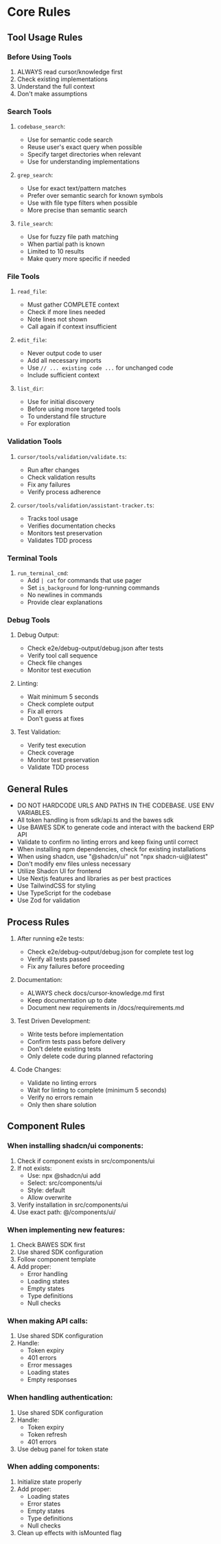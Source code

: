 # Core Rules

## Tool Usage Rules

### Before Using Tools
1. ALWAYS read cursor/knowledge first
2. Check existing implementations
3. Understand the full context
4. Don't make assumptions

### Search Tools
1. `codebase_search`:
   - Use for semantic code search
   - Reuse user's exact query when possible
   - Specify target directories when relevant
   - Use for understanding implementations

2. `grep_search`:
   - Use for exact text/pattern matches
   - Prefer over semantic search for known symbols
   - Use with file type filters when possible
   - More precise than semantic search

3. `file_search`:
   - Use for fuzzy file path matching
   - When partial path is known
   - Limited to 10 results
   - Make query more specific if needed

### File Tools
1. `read_file`:
   - Must gather COMPLETE context
   - Check if more lines needed
   - Note lines not shown
   - Call again if context insufficient

2. `edit_file`:
   - Never output code to user
   - Add all necessary imports
   - Use `// ... existing code ...` for unchanged code
   - Include sufficient context

3. `list_dir`:
   - Use for initial discovery
   - Before using more targeted tools
   - To understand file structure
   - For exploration

### Validation Tools
1. `cursor/tools/validation/validate.ts`:
   - Run after changes
   - Check validation results
   - Fix any failures
   - Verify process adherence

2. `cursor/tools/validation/assistant-tracker.ts`:
   - Tracks tool usage
   - Verifies documentation checks
   - Monitors test preservation
   - Validates TDD process

### Terminal Tools
1. `run_terminal_cmd`:
   - Add `| cat` for commands that use pager
   - Set `is_background` for long-running commands
   - No newlines in commands
   - Provide clear explanations

### Debug Tools
1. Debug Output:
   - Check e2e/debug-output/debug.json after tests
   - Verify tool call sequence
   - Check file changes
   - Monitor test execution

2. Linting:
   - Wait minimum 5 seconds
   - Check complete output
   - Fix all errors
   - Don't guess at fixes

3. Test Validation:
   - Verify test execution
   - Check coverage
   - Monitor test preservation
   - Validate TDD process

## General Rules
- DO NOT HARDCODE URLS AND PATHS IN THE CODEBASE. USE ENV VARIABLES.
- All token handling is from sdk/api.ts and the bawes sdk
- Use BAWES SDK to generate code and interact with the backend ERP API
- Validate to confirm no linting errors and keep fixing until correct
- When installing npm dependencies, check for existing installations
- When using shadcn, use "@shadcn/ui" not "npx shadcn-ui@latest"
- Don't modify env files unless necessary
- Utilize Shadcn UI for frontend
- Use Nextjs features and libraries as per best practices
- Use TailwindCSS for styling
- Use TypeScript for the codebase
- Use Zod for validation

## Process Rules
1. After running e2e tests:
   - Check e2e/debug-output/debug.json for complete test log
   - Verify all tests passed
   - Fix any failures before proceeding

2. Documentation:
   - ALWAYS check docs/cursor-knowledge.md first
   - Keep documentation up to date
   - Document new requirements in /docs/requirements.md

3. Test Driven Development:
   - Write tests before implementation
   - Confirm tests pass before delivery
   - Don't delete existing tests
   - Only delete code during planned refactoring

4. Code Changes:
   - Validate no linting errors
   - Wait for linting to complete (minimum 5 seconds)
   - Verify no errors remain
   - Only then share solution

## Component Rules

### When installing shadcn/ui components:
1. Check if component exists in src/components/ui
2. If not exists:
   - Use: npx @shadcn/ui add <component-name>
   - Select: src/components/ui
   - Style: default
   - Allow overwrite
3. Verify installation in src/components/ui
4. Use exact path: @/components/ui/<component>

### When implementing new features:
1. Check BAWES SDK first
2. Use shared SDK configuration
3. Follow component template
4. Add proper:
   - Error handling
   - Loading states
   - Empty states
   - Type definitions
   - Null checks

### When making API calls:
1. Use shared SDK configuration
2. Handle:
   - Token expiry
   - 401 errors
   - Error messages
   - Loading states
   - Empty responses

### When handling authentication:
1. Use shared SDK configuration
2. Handle:
   - Token expiry
   - Token refresh
   - 401 errors
3. Use debug panel for token state

### When adding components:
1. Initialize state properly
2. Add proper:
   - Loading states
   - Error states
   - Empty states
   - Type definitions
   - Null checks
3. Clean up effects with isMounted flag 